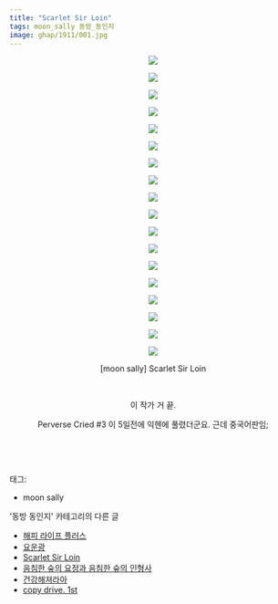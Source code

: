 ```yaml
---
title: "Scarlet Sir Loin"
tags: moon_sally 동방_동인지
image: ghap/1911/001.jpg
---
```

<div class="article">
<p style="text-align: center; clear: none; float: none;"><img src="{{ site.nasurl }}/ghap/1911/001.jpg"/></p>
<p style="text-align: center; clear: none; float: none;"><img src="{{ site.nasurl }}/ghap/1911/002.jpg"/></p>
<p style="text-align: center; clear: none; float: none;"><img src="{{ site.nasurl }}/ghap/1911/003.jpg"/></p>
<p style="text-align: center; clear: none; float: none;"><img src="{{ site.nasurl }}/ghap/1911/004.jpg"/></p>
<p style="text-align: center; clear: none; float: none;"><img src="{{ site.nasurl }}/ghap/1911/005.jpg"/></p>
<p style="text-align: center; clear: none; float: none;"><img src="{{ site.nasurl }}/ghap/1911/006.jpg"/></p>
<p style="text-align: center; clear: none; float: none;"><img src="{{ site.nasurl }}/ghap/1911/007.jpg"/></p>
<p style="text-align: center; clear: none; float: none;"><img src="{{ site.nasurl }}/ghap/1911/008.jpg"/></p>
<p style="text-align: center; clear: none; float: none;"><img src="{{ site.nasurl }}/ghap/1911/009.jpg"/></p>
<p style="text-align: center; clear: none; float: none;"><img src="{{ site.nasurl }}/ghap/1911/010.jpg"/></p>
<p style="text-align: center; clear: none; float: none;"><img src="{{ site.nasurl }}/ghap/1911/011.jpg"/></p>
<p style="text-align: center; clear: none; float: none;"><img src="{{ site.nasurl }}/ghap/1911/012.jpg"/></p>
<p style="text-align: center; clear: none; float: none;"><img src="{{ site.nasurl }}/ghap/1911/013.jpg"/></p>
<p style="text-align: center; clear: none; float: none;"><img src="{{ site.nasurl }}/ghap/1911/014.jpg"/></p>
<p style="text-align: center; clear: none; float: none;"><img src="{{ site.nasurl }}/ghap/1911/015.jpg"/></p>
<p style="text-align: center; clear: none; float: none;"><img src="{{ site.nasurl }}/ghap/1911/016.jpg"/></p>
<p style="text-align: center; clear: none; float: none;"><img src="{{ site.nasurl }}/ghap/1911/017.jpg"/></p>
<p style="text-align: center; clear: none; float: none;"><img src="{{ site.nasurl }}/ghap/1911/018.jpg"/></p>
<p style="text-align: center; clear: none; float: none;">[moon sally] Scarlet Sir Loin</p>
<p style="text-align: center; clear: none; float: none;"><br/></p>
<p style="text-align: center; clear: none; float: none;">이 작가 거 끝.</p>
<p style="text-align: center; clear: none; float: none;">Perverse Cried #3 이 5일전에 익헨에 풀렸더군요. 근데 중국어판임;</p>
<p style="text-align: center; clear: none; float: none;"><br/></p>
<p><br/></p>
</div><div class="tagTrail">
<p>태그: </p>
<ul>
<li>moon sally</li>
</ul>
</div><div class="another">
<p>'동방 동인지' 카테고리의 다른 글</p>
<ul>
<li><a href="/2016-08-29-ghap_1913">해피 라이프 플러스</a></li>
<li><a href="/2016-08-29-ghap_1912">요운광</a></li>
<li><a href="/2016-08-29-ghap_1911">Scarlet Sir Loin</a></li>
<li><a href="/2016-08-29-ghap_1910">음침한 숲의 요정과 음침한 숲의 인형사</a></li>
<li><a href="/2016-08-29-ghap_1909">건강해져라아</a></li>
<li><a href="/2016-08-29-ghap_1908">copy drive. 1st</a></li>
</ul>
</div><div class="cb_module cb_fluid">
<div class="cb_wrt cb_profile">
</div><!-- commentList close -->
</div>